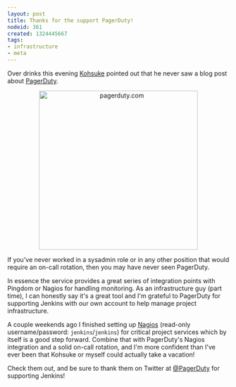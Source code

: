 ```yaml
---
layout: post
title: Thanks for the support PagerDuty!
nodeid: 361
created: 1324445667
tags:
- infrastructure
- meta
---
```

Over drinks this evening [Kohsuke](https://twitter.com/kohsukekawa) pointed out that he never saw a blog post about [PagerDuty](http://www.pagerduty.com).

<center><a href="http://www.pagerduty.com"><img src="http://agentdero.cachefly.net/continuousblog/images/pagerduty_logo.png" width="360" alt="pagerduty.com"/></a></center>


If you've never worked in a sysadmin role or in any other position that would require an on-call rotation, then you may have never seen PagerDuty.

In essence the service provides a great series of integration points with Pingdom or Nagios for handling monitoring. As an infrastructure guy (part time), I can honestly say it's a great tool and I'm grateful to PagerDuty for supporting Jenkins with our own account to help manage project infrastructure. 

A couple weekends ago I finished setting up [Nagios](http://nagios.jenkins-ci.org/nagios3/) (read-only username/password: `jenkins`/`jenkins`) for critical project services which by itself is a good step forward. Combine that with PagerDuty's Nagios integration and a solid on-call rotation, and I'm more confident than I've ever been that Kohsuke or myself could actually take a vacation!

Check them out, and be sure to thank them on Twitter at [@PagerDuty](https://twitter.com/pagerduty) for supporting Jenkins!
